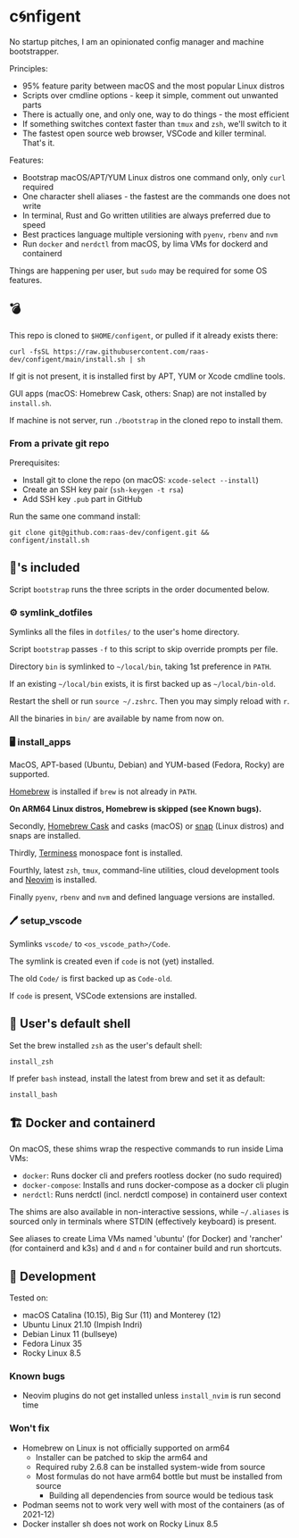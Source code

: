 # c🌀nfigent

No startup pitches, I am an opinionated config manager and machine bootstrapper.

Principles:

- 95% feature parity between macOS and the most popular Linux distros
- Scripts over cmdline options - keep it simple, comment out unwanted parts
- There is actually one, and only one, way to do things - the most efficient
- If something switches context faster than `tmux` and `zsh`, we'll switch to it
- The fastest open source web browser, VSCode and killer terminal. That's it.

Features:

- Bootstrap macOS/APT/YUM Linux distros one command only, only `curl` required
- One character shell aliases - the fastest are the commands one does not write
- In terminal, Rust and Go written utilities are always preferred due to speed
- Best practices language multiple versioning with `pyenv`, `rbenv` and `nvm`
- Run `docker` and `nerdctl` from macOS, by lima VMs for dockerd and containerd

Things are happening per user, but `sudo` may be required for some OS features.

## 💣

This repo is cloned to `$HOME/configent`, or pulled if it already exists there:

    curl -fsSL https://raw.githubusercontent.com/raas-dev/configent/main/install.sh | sh

If git is not present, it is installed first by APT, YUM or Xcode cmdline tools.

GUI apps (macOS: Homebrew Cask, others: Snap) are not installed by `install.sh`.

If machine is not server, run `./bootstrap` in the cloned repo to install them.

### From a private git repo

Prerequisites:
- Install git to clone the repo (on macOS: `xcode-select --install`)
- Create an SSH key pair (`ssh-keygen -t rsa`)
- Add SSH key `.pub` part in GitHub

Run the same one command install:

    git clone git@github.com:raas-dev/configent.git && configent/install.sh

## 🔋's included

Script `bootstrap` runs the three scripts in the order documented below.

### ⚙️ symlink_dotfiles

Symlinks all the files in `dotfiles/` to the user's home directory.

Script `bootstrap` passes `-f` to this script to skip override prompts per file.

Directory `bin` is symlinked to `~/local/bin`, taking 1st preference in `PATH`.

If an existing `~/local/bin` exists, it is first backed up as `~/local/bin-old`.

Restart the shell or run `source ~/.zshrc`. Then you may simply reload with `r`.

All the binaries in `bin/` are available by name from now on.

### 🖥️ install_apps

MacOS, APT-based (Ubuntu, Debian) and YUM-based (Fedora, Rocky) are supported.

[Homebrew](https://brew.sh/) is installed if `brew` is not already in `PATH`.

**On ARM64 Linux distros, Homebrew is skipped (see Known bugs).**

Secondly, [Homebrew Cask](https://formulae.brew.sh/cask/) and casks (macOS) or
[snap](https://snapcraft.io/) (Linux distros) and snaps are installed.

Thirdly, [Terminess](https://www.programmingfonts.org/#terminus) monospace
font is installed.

Fourthly, latest `zsh`, `tmux`, command-line utilities, cloud development tools
and [Neovim](https://neovim.io/) is installed.

Finally `pyenv`, `rbenv` and `nvm` and defined language versions are installed.

### 🖊️ setup_vscode

Symlinks `vscode/` to `<os_vscode_path>/Code`.

The symlink is created even if `code` is not (yet) installed.

The old `Code/` is first backed up as `Code-old`.

If `code` is present, VSCode extensions are installed.

## 🐚 User's default shell

Set the brew installed `zsh` as the user's default shell:

    install_zsh

If prefer `bash` instead, install the latest from brew and set it as default:

    install_bash

## 🏗️ Docker and containerd

On macOS, these shims wrap the respective commands to run inside Lima VMs:

- `docker`: Runs docker cli and prefers rootless docker (no sudo required)
- `docker-compose`: Installs and runs docker-compose as a docker cli plugin
- `nerdctl`: Runs nerdctl (incl. nerdctl compose) in containerd user context

The shims are also available in non-interactive sessions, while `~/.aliases`
is sourced only in terminals where STDIN (effectively keyboard) is present.

See aliases to create Lima VMs named 'ubuntu' (for Docker) and 'rancher'
(for containerd and k3s) and `d` and `n` for container build and run shortcuts.

## 🔨 Development

Tested on:
- macOS Catalina (10.15), Big Sur (11) and Monterey (12)
- Ubuntu Linux 21.10 (Impish Indri)
- Debian Linux 11 (bullseye)
- Fedora Linux 35
- Rocky Linux 8.5

### Known bugs

- Neovim plugins do not get installed unless `install_nvim` is run second time

### Won't fix

- Homebrew on Linux is not officially supported on arm64
    - Installer can be patched to skip the arm64 and
    - Required ruby 2.6.8 can be installed system-wide from source
    - Most formulas do not have arm64 bottle but must be installed from source
        - Building all dependencies from source would be tedious task
- Podman seems not to work very well with most of the containers (as of 2021-12)
- Docker installer sh does not work on Rocky Linux 8.5
